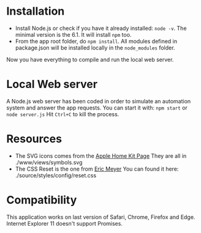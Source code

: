 Installation
============

-	Install Node.js or check if you have it already installed: `node -v`.
    The minimal version is the 6.1. It will install `npm` too.
-	From the app root folder, do `npm install`. All modules defined in
    package.json will be installed locally in the `node_modules` folder.

Now you have everything to compile and run the local web server.


Local Web server
================

A Node.js web server has been coded in order to simulate an automation system
and answer the app requests. You can start it with: `npm start` or `node server.js`
Hit `Ctrl+C` to kill the process.


Resources
=========

-   The SVG icons comes from the [Apple Home Kit Page](https://www.apple.com/fr/ios/homekit/)
    They are all in ./www/views/symbols.svg
-   The CSS Reset is the one from [Eric Meyer](http://meyerweb.com/eric/tools/css/reset/)
    You can found it here: ./source/styles/config/reset.css


Compatibility
=============

This application works on last version of Safari, Chrome, Firefox and Edge.
Internet Explorer 11 doesn't support Promises.
